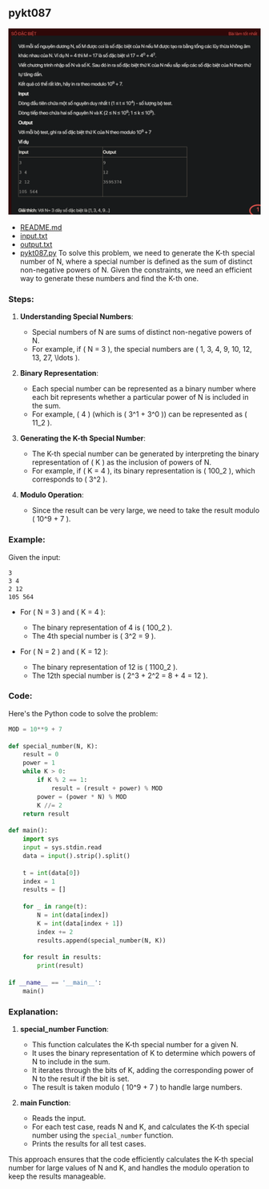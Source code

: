 
## pykt087
![alt text](image.png)
- [README.md](README.md)
- [input.txt](input.txt)
- [output.txt](output.txt)
- [pykt087.py](pykt087.py)
To solve this problem, we need to generate the K-th special number of N, where a special number is defined as the sum of distinct non-negative powers of N. Given the constraints, we need an efficient way to generate these numbers and find the K-th one.

### Steps:

1. **Understanding Special Numbers**:
   - Special numbers of N are sums of distinct non-negative powers of N.
   - For example, if \( N = 3 \), the special numbers are \( 1, 3, 4, 9, 10, 12, 13, 27, \ldots \).

2. **Binary Representation**:
   - Each special number can be represented as a binary number where each bit represents whether a particular power of N is included in the sum.
   - For example, \( 4 \) (which is \( 3^1 + 3^0 \)) can be represented as \( 11_2 \).

3. **Generating the K-th Special Number**:
   - The K-th special number can be generated by interpreting the binary representation of \( K \) as the inclusion of powers of N.
   - For example, if \( K = 4 \), its binary representation is \( 100_2 \), which corresponds to \( 3^2 \).

4. **Modulo Operation**:
   - Since the result can be very large, we need to take the result modulo \( 10^9 + 7 \).

### Example:

Given the input:
```
3
3 4
2 12
105 564
```

- For \( N = 3 \) and \( K = 4 \):
  - The binary representation of 4 is \( 100_2 \).
  - The 4th special number is \( 3^2 = 9 \).

- For \( N = 2 \) and \( K = 12 \):
  - The binary representation of 12 is \( 1100_2 \).
  - The 12th special number is \( 2^3 + 2^2 = 8 + 4 = 12 \).

### Code:

Here's the Python code to solve the problem:

```python
MOD = 10**9 + 7

def special_number(N, K):
    result = 0
    power = 1
    while K > 0:
        if K % 2 == 1:
            result = (result + power) % MOD
        power = (power * N) % MOD
        K //= 2
    return result

def main():
    import sys
    input = sys.stdin.read
    data = input().strip().split()
    
    t = int(data[0])
    index = 1
    results = []
    
    for _ in range(t):
        N = int(data[index])
        K = int(data[index + 1])
        index += 2
        results.append(special_number(N, K))
    
    for result in results:
        print(result)

if __name__ == '__main__':
    main()
```

### Explanation:

1. **special_number Function**:
   - This function calculates the K-th special number for a given N.
   - It uses the binary representation of K to determine which powers of N to include in the sum.
   - It iterates through the bits of K, adding the corresponding power of N to the result if the bit is set.
   - The result is taken modulo \( 10^9 + 7 \) to handle large numbers.

2. **main Function**:
   - Reads the input.
   - For each test case, reads N and K, and calculates the K-th special number using the `special_number` function.
   - Prints the results for all test cases.

This approach ensures that the code efficiently calculates the K-th special number for large values of N and K, and handles the modulo operation to keep the results manageable.